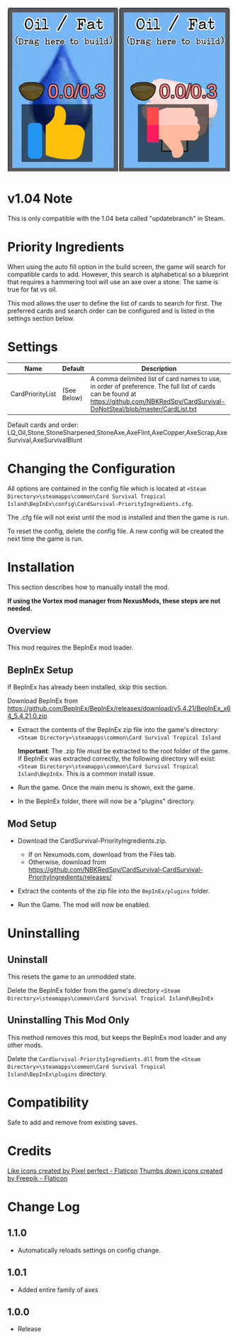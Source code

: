![Alt text](media/OilFatPreference.png)

# v1.04 Note
This is only compatible with the 1.04 beta called "updatebranch" in Steam.

# Priority Ingredients
When using the auto fill option in the build screen, the game will search for compatible cards to add.  However, this search is alphabetical so a blueprint that requires a hammering tool will use an axe over a stone.  The same is true for fat vs oil.

This mod allows the user to define the list of cards to search for first.
The preferred cards and search order can be configured and is listed in the settings section below.

# Settings
|Name|Default|Description|
|--|--|--|
|CardPriorityList|(See Below)|A comma delimited list of card names to use, in order of preference.  The full list of cards can be found at https://github.com/NBKRedSpy/CardSurvival-DoNotSteal/blob/master/CardList.txt|

Default cards and order:
LQ_Oil,Stone,StoneSharpened,StoneAxe,AxeFlint,AxeCopper,AxeScrap,AxeSurvival,AxeSurvivalBlunt

# Changing the Configuration
All options are contained in the config file which is located at ```<Steam Directory>\steamapps\common\Card Survival Tropical Island\BepInEx\config\CardSurvival-PriorityIngredients.cfg```.

The .cfg file will not exist until the mod is installed and then the game is run.

To reset the config, delete the config file.  A new config will be created the next time the game is run.

# Installation 
This section describes how to manually install the mod.

**If using the Vortex mod manager from NexusMods, these steps are not needed.**

## Overview
This mod requires the BepInEx mod loader.

## BepInEx Setup
If BepInEx has already been installed, skip this section.

Download BepInEx from https://github.com/BepInEx/BepInEx/releases/download/v5.4.21/BepInEx_x64_5.4.21.0.zip

* Extract the contents of the BepInEx zip file into the game's directory:
```<Steam Directory>\steamapps\common\Card Survival Tropical Island```

    __Important__:  The .zip file *must* be extracted to the root folder of the game.  If BepInEx was extracted correctly, the following directory will exist: ```<Steam Directory>\steamapps\common\Card Survival Tropical Island\BepInEx```.  This is a common install issue.

* Run the game.  Once the main menu is shown, exit the game.
    
* In the BepInEx folder, there will now be a "plugins" directory.

## Mod Setup
* Download the CardSurvival-PriorityIngredients.zip.  
    * If on Nexumods.com, download from the Files tab.
    * Otherwise, download from https://github.com/NBKRedSpy/CardSurvival-CardSurvival-PriorityIngredients/releases/

* Extract the contents of the zip file into the ```BepInEx/plugins``` folder.

* Run the Game.  The mod will now be enabled.

# Uninstalling

## Uninstall
This resets the game to an unmodded state.

Delete the BepInEx folder from the game's directory
```<Steam Directory>\steamapps\common\Card Survival Tropical Island\BepInEx```

## Uninstalling This Mod Only

This method removes this mod, but keeps the BepInEx mod loader and any other mods.

Delete the ```CardSurvival-PriorityIngredients.dll``` from the ```<Steam Directory>\steamapps\common\Card Survival Tropical Island\BepInEx\plugins``` directory.

# Compatibility
Safe to add and remove from existing saves.

# Credits
<a href="https://www.flaticon.com/free-icons/like" title="like icons">Like icons created by Pixel perfect - Flaticon</a>
<a href="https://www.flaticon.com/free-icons/thumbs-down" title="thumbs down icons">Thumbs down icons created by Freepik - Flaticon</a>

# Change Log 

## 1.1.0
* Automatically reloads settings on config change.

## 1.0.1
* Added entire family of axes

## 1.0.0
* Release


